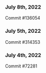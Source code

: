 ### July 8th, 2022

Commit #136054

### July 5th, 2022

Commit #314353


### July 4th, 2022

Commit #72281
